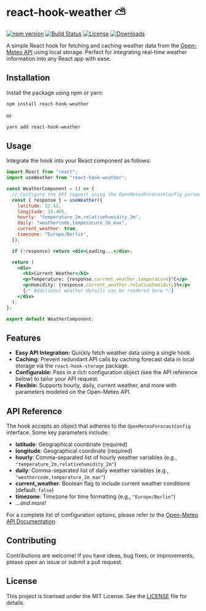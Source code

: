 # react-hook-weather ⛅

[![npm version](https://img.shields.io/npm/v/react-hook-weather.svg)](https://www.npmjs.com/package/react-hook-weather)
[![Build Status](https://img.shields.io/travis/fronrich/react-hook-weather.svg)](https://travis-ci.com/fronrich/react-hook-weather)
[![License](https://img.shields.io/npm/l/react-hook-weather.svg)](https://github.com/fronrich/react-hook-weather/blob/main/LICENSE)
[![Downloads](https://img.shields.io/npm/dm/react-hook-weather.svg)](https://www.npmjs.com/package/react-hook-weather)

A simple React hook for fetching and caching weather data from the [Open-Meteo API](https://open-meteo.com/en/docs) using local storage. Perfect for integrating real-time weather information into any React app with ease.

## Installation

Install the package using npm or yarn:

```bash
npm install react-hook-weather
```

or

```bash
yarn add react-hook-weather
```

## Usage

Integrate the hook into your React component as follows:

```jsx
import React from "react";
import useWeather from "react-hook-weather";

const WeatherComponent = () => {
  // Configure the API request using the OpenMeteoForecastConfig parameters
  const { response } = useWeather({
    latitude: 52.52,
    longitude: 13.405,
    hourly: "temperature_2m,relativehumidity_2m",
    daily: "weathercode,temperature_2m_max",
    current_weather: true,
    timezone: "Europe/Berlin",
  });

  if (!response) return <div>Loading...</div>;

  return (
    <div>
      <h1>Current Weather</h1>
      <p>Temperature: {response.current_weather.temperature}°C</p>
      <p>Humidity: {response.current_weather.relativehumidity}%</p>
      {/* Additional weather details can be rendered here */}
    </div>
  );
};

export default WeatherComponent;
```

## Features

- **Easy API Integration:** Quickly fetch weather data using a single hook.
- **Caching:** Prevent redundant API calls by caching forecast data in local storage via the `react-hook-storage` package.
- **Configurable:** Pass in a rich configuration object (see the API reference below) to tailor your API request.
- **Flexible:** Supports hourly, daily, current weather, and more with parameters modeled on the Open-Meteo API.

## API Reference

The hook accepts an object that adheres to the `OpenMeteoForecastConfig` interface. Some key parameters include:

- **latitude**: Geographical coordinate (required)
- **longitude**: Geographical coordinate (required)
- **hourly**: Comma-separated list of hourly weather variables (e.g., `"temperature_2m,relativehumidity_2m"`)
- **daily**: Comma-separated list of daily weather variables (e.g., `"weathercode,temperature_2m_max"`)
- **current_weather**: Boolean flag to include current weather conditions (default: `false`)
- **timezone**: Timezone for time formatting (e.g., `"Europe/Berlin"`)
- _...and more!_

For a complete list of configuration options, please refer to the [Open-Meteo API Documentation](https://open-meteo.com/en/docs).

## Contributing

Contributions are welcome! If you have ideas, bug fixes, or improvements, please open an issue or submit a pull request.

## License

This project is licensed under the MIT License. See the [LICENSE](LICENSE) file for details.
